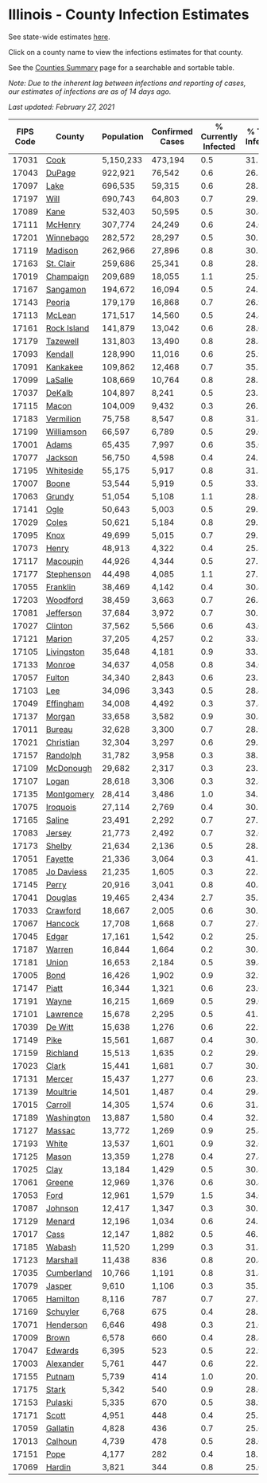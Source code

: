# Illinois - County Infection Estimates

See state-wide estimates [here](/infections/us-il).

Click on a county name to view the infections estimates for that county.

See the [Counties Summary](/infections/summary-counties) page for a searchable and sortable table.

*Note: Due to the inherent lag between infections and reporting of cases, our estimates of infections are as of 14 days ago.*

*Last updated: February 27, 2021*

|   FIPS Code |                     County |   Population |   Confirmed Cases |   % Currently Infected |   % Total Infected |
|-------------|----------------------------|--------------|-------------------|------------------------|--------------------|
|       17031 |               [Cook](cook) |    5,150,233 |           473,194 |                    0.5 |               31.7 |
|       17043 |           [DuPage](dupage) |      922,921 |            76,542 |                    0.6 |               26.3 |
|       17097 |               [Lake](lake) |      696,535 |            59,315 |                    0.6 |               28.3 |
|       17197 |               [Will](will) |      690,743 |            64,803 |                    0.7 |               29.5 |
|       17089 |               [Kane](kane) |      532,403 |            50,595 |                    0.5 |               30.4 |
|       17111 |         [McHenry](mchenry) |      307,774 |            24,249 |                    0.6 |               24.0 |
|       17201 |     [Winnebago](winnebago) |      282,572 |            28,297 |                    0.5 |               30.7 |
|       17119 |         [Madison](madison) |      262,966 |            27,896 |                    0.8 |               30.5 |
|       17163 |     [St. Clair](st.-clair) |      259,686 |            25,341 |                    0.8 |               28.9 |
|       17019 |     [Champaign](champaign) |      209,689 |            18,055 |                    1.1 |               25.0 |
|       17167 |       [Sangamon](sangamon) |      194,672 |            16,094 |                    0.5 |               24.1 |
|       17143 |           [Peoria](peoria) |      179,179 |            16,868 |                    0.7 |               26.9 |
|       17113 |           [McLean](mclean) |      171,517 |            14,560 |                    0.5 |               24.4 |
|       17161 | [Rock Island](rock-island) |      141,879 |            13,042 |                    0.6 |               28.0 |
|       17179 |       [Tazewell](tazewell) |      131,803 |            13,490 |                    0.8 |               28.8 |
|       17093 |         [Kendall](kendall) |      128,990 |            11,016 |                    0.6 |               25.9 |
|       17091 |       [Kankakee](kankakee) |      109,862 |            12,468 |                    0.7 |               35.3 |
|       17099 |         [LaSalle](lasalle) |      108,669 |            10,764 |                    0.8 |               28.3 |
|       17037 |           [DeKalb](dekalb) |      104,897 |             8,241 |                    0.5 |               23.3 |
|       17115 |             [Macon](macon) |      104,009 |             9,432 |                    0.3 |               26.5 |
|       17183 |     [Vermilion](vermilion) |       75,758 |             8,547 |                    0.8 |               31.4 |
|       17199 |   [Williamson](williamson) |       66,597 |             6,789 |                    0.5 |               29.0 |
|       17001 |             [Adams](adams) |       65,435 |             7,997 |                    0.6 |               35.0 |
|       17077 |         [Jackson](jackson) |       56,750 |             4,598 |                    0.4 |               24.5 |
|       17195 |     [Whiteside](whiteside) |       55,175 |             5,917 |                    0.8 |               31.3 |
|       17007 |             [Boone](boone) |       53,544 |             5,919 |                    0.5 |               33.9 |
|       17063 |           [Grundy](grundy) |       51,054 |             5,108 |                    1.1 |               28.6 |
|       17141 |               [Ogle](ogle) |       50,643 |             5,003 |                    0.5 |               29.3 |
|       17029 |             [Coles](coles) |       50,621 |             5,184 |                    0.8 |               29.7 |
|       17095 |               [Knox](knox) |       49,699 |             5,015 |                    0.7 |               29.1 |
|       17073 |             [Henry](henry) |       48,913 |             4,322 |                    0.4 |               25.8 |
|       17117 |       [Macoupin](macoupin) |       44,926 |             4,344 |                    0.5 |               27.5 |
|       17177 |   [Stephenson](stephenson) |       44,498 |             4,085 |                    1.1 |               27.1 |
|       17055 |       [Franklin](franklin) |       38,469 |             4,142 |                    0.4 |               30.4 |
|       17203 |       [Woodford](woodford) |       38,459 |             3,663 |                    0.7 |               26.8 |
|       17081 |     [Jefferson](jefferson) |       37,684 |             3,972 |                    0.7 |               30.5 |
|       17027 |         [Clinton](clinton) |       37,562 |             5,566 |                    0.6 |               43.6 |
|       17121 |           [Marion](marion) |       37,205 |             4,257 |                    0.2 |               33.0 |
|       17105 |   [Livingston](livingston) |       35,648 |             4,181 |                    0.9 |               33.1 |
|       17133 |           [Monroe](monroe) |       34,637 |             4,058 |                    0.8 |               34.0 |
|       17057 |           [Fulton](fulton) |       34,340 |             2,843 |                    0.6 |               23.3 |
|       17103 |                 [Lee](lee) |       34,096 |             3,343 |                    0.5 |               28.4 |
|       17049 |     [Effingham](effingham) |       34,008 |             4,492 |                    0.3 |               37.8 |
|       17137 |           [Morgan](morgan) |       33,658 |             3,582 |                    0.9 |               30.8 |
|       17011 |           [Bureau](bureau) |       32,628 |             3,300 |                    0.7 |               28.9 |
|       17021 |     [Christian](christian) |       32,304 |             3,297 |                    0.6 |               29.3 |
|       17157 |       [Randolph](randolph) |       31,782 |             3,958 |                    0.3 |               38.5 |
|       17109 |     [McDonough](mcdonough) |       29,682 |             2,317 |                    0.3 |               23.1 |
|       17107 |             [Logan](logan) |       28,618 |             3,306 |                    0.3 |               32.8 |
|       17135 |   [Montgomery](montgomery) |       28,414 |             3,486 |                    1.0 |               34.1 |
|       17075 |       [Iroquois](iroquois) |       27,114 |             2,769 |                    0.4 |               30.7 |
|       17165 |           [Saline](saline) |       23,491 |             2,292 |                    0.7 |               27.2 |
|       17083 |           [Jersey](jersey) |       21,773 |             2,492 |                    0.7 |               32.6 |
|       17173 |           [Shelby](shelby) |       21,634 |             2,136 |                    0.5 |               28.2 |
|       17051 |         [Fayette](fayette) |       21,336 |             3,064 |                    0.3 |               41.2 |
|       17085 |   [Jo Daviess](jo-daviess) |       21,235 |             1,605 |                    0.3 |               22.1 |
|       17145 |             [Perry](perry) |       20,916 |             3,041 |                    0.8 |               40.8 |
|       17041 |         [Douglas](douglas) |       19,465 |             2,434 |                    2.7 |               35.3 |
|       17033 |       [Crawford](crawford) |       18,667 |             2,005 |                    0.6 |               30.2 |
|       17067 |         [Hancock](hancock) |       17,708 |             1,668 |                    0.7 |               27.0 |
|       17045 |             [Edgar](edgar) |       17,161 |             1,542 |                    0.2 |               25.6 |
|       17187 |           [Warren](warren) |       16,844 |             1,664 |                    0.2 |               30.8 |
|       17181 |             [Union](union) |       16,653 |             2,184 |                    0.5 |               39.4 |
|       17005 |               [Bond](bond) |       16,426 |             1,902 |                    0.9 |               32.9 |
|       17147 |             [Piatt](piatt) |       16,344 |             1,321 |                    0.6 |               23.0 |
|       17191 |             [Wayne](wayne) |       16,215 |             1,669 |                    0.5 |               29.0 |
|       17101 |       [Lawrence](lawrence) |       15,678 |             2,295 |                    0.5 |               41.2 |
|       17039 |         [De Witt](de-witt) |       15,638 |             1,276 |                    0.6 |               22.9 |
|       17149 |               [Pike](pike) |       15,561 |             1,687 |                    0.4 |               30.8 |
|       17159 |       [Richland](richland) |       15,513 |             1,635 |                    0.2 |               29.6 |
|       17023 |             [Clark](clark) |       15,441 |             1,681 |                    0.7 |               30.6 |
|       17131 |           [Mercer](mercer) |       15,437 |             1,277 |                    0.6 |               23.9 |
|       17139 |       [Moultrie](moultrie) |       14,501 |             1,487 |                    0.4 |               29.4 |
|       17015 |         [Carroll](carroll) |       14,305 |             1,574 |                    0.6 |               31.8 |
|       17189 |   [Washington](washington) |       13,887 |             1,580 |                    0.4 |               32.3 |
|       17127 |           [Massac](massac) |       13,772 |             1,269 |                    0.9 |               25.4 |
|       17193 |             [White](white) |       13,537 |             1,601 |                    0.9 |               32.6 |
|       17125 |             [Mason](mason) |       13,359 |             1,278 |                    0.4 |               27.4 |
|       17025 |               [Clay](clay) |       13,184 |             1,429 |                    0.5 |               30.8 |
|       17061 |           [Greene](greene) |       12,969 |             1,376 |                    0.6 |               30.4 |
|       17053 |               [Ford](ford) |       12,961 |             1,579 |                    1.5 |               34.6 |
|       17087 |         [Johnson](johnson) |       12,417 |             1,347 |                    0.3 |               30.7 |
|       17129 |           [Menard](menard) |       12,196 |             1,034 |                    0.6 |               24.1 |
|       17017 |               [Cass](cass) |       12,147 |             1,882 |                    0.5 |               46.1 |
|       17185 |           [Wabash](wabash) |       11,520 |             1,299 |                    0.3 |               31.8 |
|       17123 |       [Marshall](marshall) |       11,438 |               836 |                    0.8 |               20.4 |
|       17035 |   [Cumberland](cumberland) |       10,766 |             1,191 |                    0.8 |               31.4 |
|       17079 |           [Jasper](jasper) |        9,610 |             1,106 |                    0.3 |               35.1 |
|       17065 |       [Hamilton](hamilton) |        8,116 |               787 |                    0.7 |               27.3 |
|       17169 |       [Schuyler](schuyler) |        6,768 |               675 |                    0.4 |               28.5 |
|       17071 |     [Henderson](henderson) |        6,646 |               498 |                    0.3 |               21.6 |
|       17009 |             [Brown](brown) |        6,578 |               660 |                    0.4 |               28.4 |
|       17047 |         [Edwards](edwards) |        6,395 |               523 |                    0.5 |               22.9 |
|       17003 |     [Alexander](alexander) |        5,761 |               447 |                    0.6 |               22.3 |
|       17155 |           [Putnam](putnam) |        5,739 |               414 |                    1.0 |               20.2 |
|       17175 |             [Stark](stark) |        5,342 |               540 |                    0.9 |               28.6 |
|       17153 |         [Pulaski](pulaski) |        5,335 |               670 |                    0.5 |               38.9 |
|       17171 |             [Scott](scott) |        4,951 |               448 |                    0.4 |               25.3 |
|       17059 |       [Gallatin](gallatin) |        4,828 |               436 |                    0.7 |               25.6 |
|       17013 |         [Calhoun](calhoun) |        4,739 |               478 |                    0.5 |               28.6 |
|       17151 |               [Pope](pope) |        4,177 |               282 |                    0.4 |               18.7 |
|       17069 |           [Hardin](hardin) |        3,821 |               344 |                    0.8 |               25.0 |